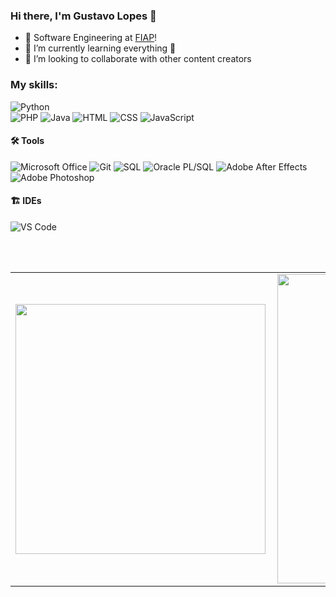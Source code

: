 ### Hi there, I'm Gustavo Lopes 👋
<p align="left"> 

- 🔭 Software Engineering at [FIAP][fiap]!
- 🌱 I’m currently learning everything 🤣
- 👯 I’m looking to collaborate with other content creators

### My skills:

![Python](https://img.shields.io/badge/-Python-0077B5?style=flat&logoColor=white&logo=python)  
![PHP](https://img.shields.io/badge/-php-7478AE?style=flat&logoColor=white&logo=php)
![Java](https://img.shields.io/badge/-Java-ff961f?style=flat&logoColor=white&logo=java) 
![HTML](https://img.shields.io/badge/-HTML-ff0d00?style=flat&logoColor=white&logo=html5) 
![CSS](https://img.shields.io/badge/-CSS-196eff?style=flat&logoColor=white&logo=css3) 
![JavaScript](https://img.shields.io/badge/-JavaScript-ffdd19?style=flat&logoColor=white&logo=javascript)

#### 🛠 Tools
![Microsoft Office](https://img.shields.io/badge/-Microsoft_Office-dc5400?style=flat&logoColor=white&logo=microsoft-office) 
![Git](https://img.shields.io/badge/-Git-000?style=flat&logoColor=white&logo=git) 
![SQL](https://img.shields.io/badge/-SQL-1d4a65?style=flat&logoColor=white&logo=mysql)
![Oracle PL/SQL](https://img.shields.io/badge/-Oracle_PL/SQL-f7111a?style=flat&logoColor=white&logo=oracle) 
![Adobe After Effects](https://img.shields.io/badge/-Adobe_after_effects-993399?style=flat&logoColor=white&logo=adobe-after-effects) 
![Adobe Photoshop](https://img.shields.io/badge/-Adobe_Photoshop-0000ff?style=flat&logoColor=white&logo=adobe-photoshop) 

#### 🏗 IDEs
![VS Code](https://img.shields.io/badge/-Visual_Studio_Code-1880C6?style=flat&logoColor=white&logo=visual-studio)


<br />
<br />

<center>
  <table>
    <tr>
        <td><img width="400px" align="left" src="" /></td>
        <td><img width="495px" align="left" src="" /></td>
    </tr>   
  </table>
</center>

[fiap]: https://www.fiap.com.br
